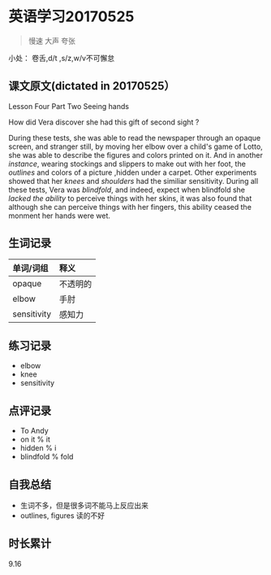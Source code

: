 # 英语学习20170525

> 慢速 大声 夸张

小处： 卷舌,d/t ,s/z,w/v不可懈怠

## 课文原文(dictated in 20170525）

Lesson Four  Part Two Seeing hands 

How did Vera discover she had this gift of second sight ?

During these tests, she was able to read the newspaper through an opaque screen, and stranger still, by moving her elbow over a child's game of Lotto, she was able to describe the figures and colors printed on it.
And in another _instance_, wearing stockings and slippers to make out with her foot, the _outlines_ and colors of a picture ,hidden under a carpet.
Other experiments showed that her _knees_ and _shoulders_ had the similiar sensitivity. 
During all these tests, Vera was _blindfold_, and indeed, expect when blindfold she _lacked the ability_ to perceive things with her skins, it was also found that although she can perceive things with her fingers, this ability ceased the monment her hands were wet.

## 生词记录
| 单词/词组 | 释义  |
| :-----| :------|
| opaque | 不透明的 |
| elbow |手肘 |
| sensitivity | 感知力 |

## 练习记录
* elbow
* knee
* sensitivity

## 点评记录
* To Andy
 * on it % it 
 * hidden % i
 * blindfold % fold

 
## 自我总结
* 生词不多，但是很多词不能马上反应出来
* outlines, figures 读的不好

## 时长累计
9.16
